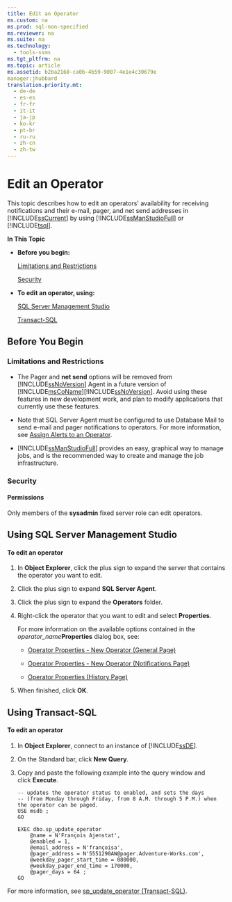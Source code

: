```yaml
---
title: Edit an Operator
ms.custom: na
ms.prod: sql-non-specified
ms.reviewer: na
ms.suite: na
ms.technology: 
  - tools-ssms
ms.tgt_pltfrm: na
ms.topic: article
ms.assetid: b2ba2168-ca0b-4b59-9007-4e1e4c30679e
manager:jhubbard
translation.priority.mt: 
  - de-de
  - es-es
  - fr-fr
  - it-it
  - ja-jp
  - ko-kr
  - pt-br
  - ru-ru
  - zh-cn
  - zh-tw
---
```

# Edit an Operator
This topic describes how to edit an operators' availability for receiving notifications and their e\-mail, pager, and net send addresses in [!INCLUDE[ssCurrent](../content/includes/ssCurrent_md.md)] by using [!INCLUDE[ssManStudioFull](../content/includes/ssManStudioFull_md.md)] or [!INCLUDE[tsql](../content/includes/tsql_md.md)].  
  
**In This Topic**  
  
-   **Before you begin:**  
  
    [Limitations and Restrictions](#Restrictions)  
  
    [Security](#Security)  
  
-   **To edit an operator, using:**  
  
    [SQL Server Management Studio](#SSMSProcedure)  
  
    [Transact-SQL](#TsqlProcedure)  
  
## <a name="BeforeYouBegin"></a>Before You Begin  
  
### <a name="Restrictions"></a>Limitations and Restrictions  
  
-   The Pager and **net send** options will be removed from [!INCLUDE[ssNoVersion](../content/includes/ssNoVersion_md.md)] Agent in a future version of [!INCLUDE[msCoName](../content/includes/msCoName_md.md)][!INCLUDE[ssNoVersion](../content/includes/ssNoVersion_md.md)]. Avoid using these features in new development work, and plan to modify applications that currently use these features.  
  
-   Note that SQL Server Agent must be configured to use Database Mail to send e\-mail and pager notifications to operators. For more information, see [Assign Alerts to an Operator](http://msdn.microsoft.com/library/ms190038.aspx).  
  
-   [!INCLUDE[ssManStudioFull](../content/includes/ssManStudioFull_md.md)] provides an easy, graphical way to manage jobs, and is the recommended way to create and manage the job infrastructure.  
  
### <a name="Security"></a>Security  
  
#### <a name="Permissions"></a>Permissions  
Only members of the **sysadmin** fixed server role can edit operators.  
  
## <a name="SSMSProcedure"></a>Using SQL Server Management Studio  
  
#### To edit an operator  
  
1.  In **Object Explorer**, click the plus sign to expand the server that contains the operator you want to edit.  
  
2.  Click the plus sign to expand **SQL Server Agent**.  
  
3.  Click the plus sign to expand the **Operators** folder.  
  
4.  Right\-click the operator that you want to edit and select **Properties**.  
  
    For more information on the available options contained in the *operator\_name***Properties** dialog box, see:  
  
    -   [Operator Properties - New Operator &#40;General Page&#41;](../content/Operator-Properties---New-Operator--General-Page-.md)  
  
    -   [Operator Properties - New Operator &#40;Notifications Page&#41;](../content/Operator-Properties---New-Operator--Notifications-Page-.md)  
  
    -   [Operator Properties &#40;History Page&#41;](../content/Operator-Properties--History-Page-.md)  
  
5.  When finished, click **OK**.  
  
## <a name="TsqlProcedure"></a>Using Transact\-SQL  
  
#### To edit an operator  
  
1.  In **Object Explorer**, connect to an instance of [!INCLUDE[ssDE](../content/includes/ssDE_md.md)].  
  
2.  On the Standard bar, click **New Query**.  
  
3.  Copy and paste the following example into the query window and click **Execute**.  
  
    ```  
    -- updates the operator status to enabled, and sets the days   
    -- (from Monday through Friday, from 8 A.M. through 5 P.M.) when the operator can be paged.   
    USE msdb ;  
    GO  
  
    EXEC dbo.sp_update_operator   
        @name = N'François Ajenstat',  
        @enabled = 1,  
        @email_address = N'françoisa',  
        @pager_address = N'5551290AW@pager.Adventure-Works.com',  
        @weekday_pager_start_time = 080000,  
        @weekday_pager_end_time = 170000,  
        @pager_days = 64 ;  
    GO  
    ```  
  
For more information, see [sp_update_operator (Transact-SQL)](assetId:///231750a6-4828-4d03-afe6-b91d38c42ed3).  
  
